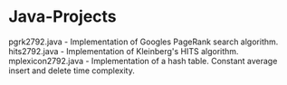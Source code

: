 # Java-Projects

pgrk2792.java - Implementation of Googles PageRank search algorithm.<br>
hits2792.java - Implementation of Kleinberg's HITS algorithm.<br>
mplexicon2792.java - Implementation of a hash table.  Constant average insert and delete time complexity.<br>



